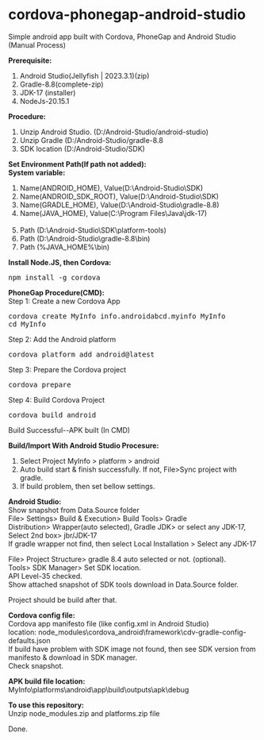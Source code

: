 # cordova-phonegap-android-studio
Simple android app built with Cordova, PhoneGap and Android Studio (Manual Process)

<b>Prerequisite:</b> <br>
1. Android Studio(Jellyfish | 2023.3.1)(zip) <br>
2. Gradle-8.8(complete-zip) <br>
3. JDK-17 (installer) <br>
4. NodeJs-20.15.1 <br>

<b>Procedure:</b> <br>
1. Unzip Android Studio. (D:/Android-Studio/android-studio) <br>
2. Unzip Gradle (D:/Android-Studio/gradle-8.8 <br>
3. SDK location (D:/Android-Studio/SDK) <br>

<b>Set Environment Path(If path not added):</b> <br>
<b>System variable:</b> <br>
1. Name(ANDROID_HOME), Value(D:\Android-Studio\SDK) <br>
2. Name(ANDROID_SDK_ROOT), Value(D:\Android-Studio\SDK) <br>
3. Name(GRADLE_HOME), Value(D:\Android-Studio\gradle-8.8) <br>
4. Name(JAVA_HOME), Value(C:\Program Files\Java\jdk-17) <br> <br>
1. Path (D:\Android-Studio\SDK\platform-tools) <br>
2. Path (D:\Android-Studio\gradle-8.8\bin) <br>
3. Path (%JAVA_HOME%\bin) <br>

<b>Install Node.JS, then Cordova:</b> <br>
<pre>npm install -g cordova</pre>

<b>PhoneGap Procedure(CMD):</b> <br>
Step 1: Create a new Cordova App <br>
<pre>cordova create MyInfo info.androidabcd.myinfo MyInfo<br>cd MyInfo</pre>

Step 2: Add the Android platform <br>
<pre>cordova platform add android@latest</pre>

Step 3: Prepare the Cordova project <br>
<pre>cordova prepare</pre>

Step 4: Build Cordova Project <br>
<pre>cordova build android</pre>

Build Successful--APK built (In CMD)

<b>Build/Import With Android Studio Procesure:</b> <br>
1. Select Project MyInfo > platform > android
2. Auto build start & finish successfully. If not, File>Sync project with gradle.
3. If build problem, then set bellow settings.

<b>Android Studio:</b> <br>
Show snapshot from Data.Source folder <br>
File> Settings> Build & Execution> Build Tools> Gradle <br>
Distribution> Wrapper(auto selected), Gradle JDK> or select any JDK-17, Select 2nd box> jbr/JDK-17 <br>
If gradle wrapper not find, then select Local Installation > Select any JDK-17 <br>

File> Project Structure> gradle 8.4 auto selected or not. (optional). <br>
Tools> SDK Manager> Set SDK location. <br>
API Level-35 checked. <br>
Show attached snapshot of SDK tools download in Data.Source folder. <br>

Project should be build after that.

<b>Cordova config file:</b> <br>
Cordova app manifesto file (like config.xml in Android Studio)  <br>
location: node_modules\cordova_android\framework\cdv-gradle-config-defaults.json <br>
If build have problem with SDK image not found, then see SDK version from manifesto & download in SDK manager. <br>
Check snapshot. <br>

<b>APK build file location:</b> <br>
MyInfo\platforms\android\app\build\outputs\apk\debug

<b>To use this repository:</b> <br>
Unzip node_modules.zip and platforms.zip file

Done.
